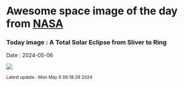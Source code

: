 
# Awesome space image of the day from [NASA](https://api.nasa.gov/)

### Today image : A Total Solar Eclipse from Sliver to Ring
Date : 2024-05-06

![](https://www.youtube.com/embed/28gtfSziCgU?rel=0)

<small>Latest update : Mon May  6 06:18:29 2024</small>
        